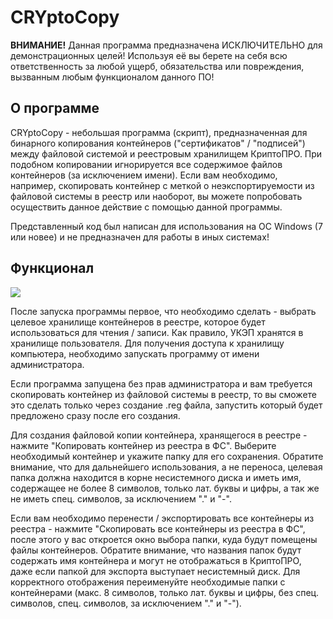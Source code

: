 # CRYptoCopy

**ВНИМАНИЕ!** Данная программа предназначена ИСКЛЮЧИТЕЛЬНО для демонстрационных  целей! Используя её вы берете на себя всю ответственность за любой ущерб, обязательства или повреждения, вызванным любым функционалом данного ПО! 

## О программе

CRYptoCopy - небольшая программа (скрипт), предназначенная для бинарного копирования контейнеров ("сертификатов" / "подписей") между файловой системой и реестровым хранилищем КриптоПРО. При подобном копировании игнорируется все содержимое файлов контейнеров (за исключением имени). Если вам необходимо, например, скопировать контейнер с меткой о неэкспортируемости из файловой системы в реестр или наоборот, вы можете попробовать осуществить данное действие с помощью данной программы.

Представленный код был написан для использования на ОС Windows (7 или новее) и не предназначен для работы в иных системах!

## Функционал

![](https://i.imgur.com/ZRsY60u.png)

После запуска программы первое, что необходимо сделать - выбрать целевое хранилище контейнеров в реестре, которое будет использоваться для чтения / записи. Как правило, УКЭП хранятся в хранилище пользователя. Для получения доступа к хранилищу компьютера, необходимо запускать программу от имени администратора.  

Если программа запущена без прав администратора и вам требуется скопировать контейнер из файловой системы в реестр, то вы сможете это сделать только через создание .reg файла, запустить который будет предложено сразу после его создания.

Для создания файловой копии контейнера, хранящегося в реестре - нажмите "Копировать контейнер из реестра в ФС". Выберите необходимый контейнер и укажите папку для его сохранения. Обратите внимание, что для дальнейшего использования, а не переноса, целевая папка должна находится в корне несистемного диска и иметь имя, содержащее не более 8 символов, только лат. буквы и цифры, а так же не иметь спец. символов, за исключением "." и "-".

Если вам необходимо перенести / экспортировать все контейнеры из реестра - нажмите "Скопировать все контейнеры из реестра в ФС", после этого у вас откроется окно выбора папки, куда будут помещены файлы контейнеров. Обратите внимание, что названия папок будут содержать имя контейнера и могут не отображаться в КриптоПРО, даже если папкой для экспорта выступает несистемный диск. Для корректного отображения переименуйте необходимые папки с контейнерами (макс. 8 символов, только лат. буквы и цифры, без спец. символов, спец. символов, за исключением "." и "-").
